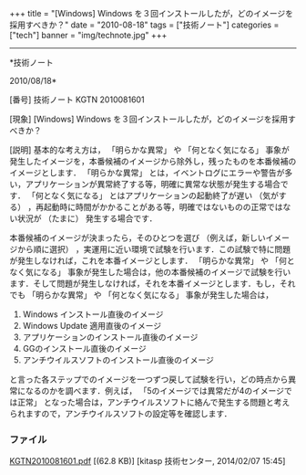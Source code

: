 ﻿+++
title = "[Windows] Windows を３回インストールしたが，どのイメージを採用すべきか？"
date = "2010-08-18"
tags = ["技術ノート"]
categories = ["tech"]
banner = "img/technote.jpg"
+++

-----------------------------------------------------------------------------------------------------------------------------

*技術ノート

2010/08/18*


[番号]
技術ノート KGTN 2010081601

[現象]
[Windows] Windows
を３回インストールしたが，どのイメージを採用すべきか？

[説明]
基本的な考え方は， 「明らかな異常」 や 「何となく気になる」
事象が発生したイメージを，本番候補のイメージから除外し，残ったものを本番候補のイメージとします．
「明らかな異常」
とは，イベントログにエラーや警告が多い，アプリケーションが異常終了する等，明確に異常な状態が発生する場合です．
「何となく気になる」 とはアプリケーションの起動終了が遅い （気がする）
，再起動時に時間がかかることがある等，明確ではないものの正常ではない状況が
（たまに） 発生する場合です．

本番候補のイメージが決まったら，そのひとつを選び
（例えば，新しいイメージから順に選択）
，実運用に近い環境で試験を行います．この試験で特に問題が発生しなければ，これを本番イメージとします．
「明らかな異常」 や 「何となく気になる」
事象が発生した場合は，他の本番候補のイメージで試験を行います．そして問題が発生しなければ，それを本番イメージとします．もし，それでも
「明らかな異常」 や 「何となく気になる」 事象が発生した場合は，

1) Windows インストール直後のイメージ
2) Windows Update 適用直後のイメージ
3) アプリケーションのインストール直後のイメージ
4) GGのインストール直後のイメージ
5) アンチウイルスソフトのインストール直後のイメージ

と言った各ステップでのイメージを一つずつ戻して試験を行い，どの時点から異常になるのかを調べます．例えば，
「5のイメージでは異常だが4のイメージでは正常」
となった場合は，アンチウイルスソフトに絡んで発生する問題と考えられますので，アンチウイルスソフトの設定等を確認します．


### ファイル

 
 


[KGTN2010081601.pdf](http://techreport.kitasp.net/attachments/download/1547/KGTN2010081601.pdf)
 [(62.8 KB)] [kitasp 技術センター, 2014/02/07
15:45]


 


 

